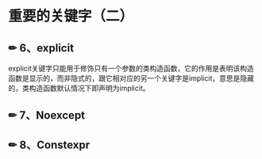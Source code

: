 # 重要的关键字（二）

## ✏ 6、explicit

explicit关键字只能用于修饰只有一个参数的类构造函数，它的作用是表明该构造函数是显示的，而非隐式的，跟它相对应的另一个关键字是implicit，意思是隐藏的，类构造函数默认情况下即声明为implicit。

## ✏ 7、Noexcept



## ✏ 8、Constexpr

